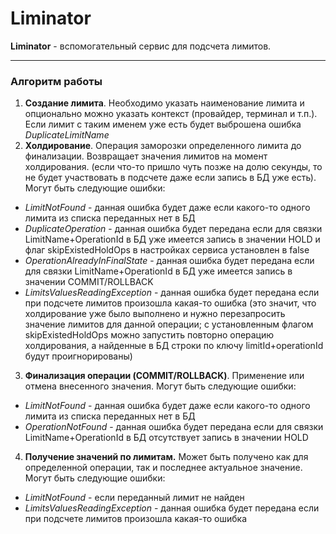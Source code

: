 # Liminator

**Liminator** - вспомогательный сервис для подсчета лимитов.

***

### Алгоритм работы 

1. **Создание лимита**. Необходимо указать наименование лимита и опционально можно указать 
контекст (провайдер, терминал и т.п.). Если лимит с таким именем уже есть будет 
выброшена ошибка _DuplicateLimitName_
2. **Холдирование**. Операция заморозки определенного лимита до финализации. Возвращает значения лимитов на 
момент холдирования. (если что-то пришло чуть позже на долю секунды, то не будет участвовать в 
подсчете даже если запись в БД уже есть). Могут быть следующие ошибки:
 - _LimitNotFound_ - данная ошибка будет даже если какого-то одного лимита из списка 
   переданных нет в БД
 - _DuplicateOperation_ - данная ошибка будет передана если для связки LimitName+OperationId в
   БД уже имеется запись в значении HOLD и флаг skipExistedHoldOps в настройках сервиса установлен в false
 - _OperationAlreadyInFinalState_ - данная ошибка будет передана если для связки LimitName+OperationId в
   БД уже имеется запись в значении COMMIT/ROLLBACK
 - _LimitsValuesReadingException_ - данная ошибка будет передана если при подсчете лимитов произошла 
   какая-то ошибка (это значит, что холдирование уже было выполнено и нужно перезапросить значение 
   лимитов для данной операции; c установленным флагом skipExistedHoldOps можно запустить повторно 
   операцию холдирования, а найденные в БД строки по ключу limitId+operationId будут проигнорированы)
3. **Финализация операции (COMMIT/ROLLBACK)**. Применение или отмена внесенного значения. Могут быть 
следующие ошибки:
 - _LimitNotFound_ - данная ошибка будет даже если какого-то одного лимита из списка
   переданных нет в БД
 - _OperationNotFound_ - данная ошибка будет передана если для связки LimitName+OperationId в
   БД отсутствует запись в значении HOLD
4. **Получение значений по лимитам.** Может быть получено как для определенной операции, так и 
последнее актуальное значение. Могут быть следующие ошибки:
 - _LimitNotFound_ - если переданный лимит не найден
 - _LimitsValuesReadingException_ - данная ошибка будет передана если при подсчете лимитов произошла
   какая-то ошибка

